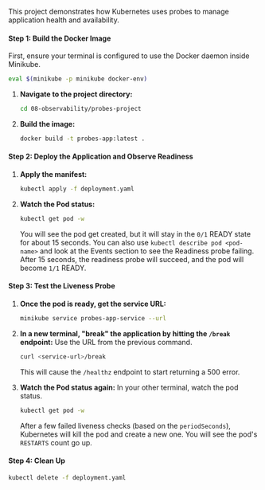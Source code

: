 This project demonstrates how Kubernetes uses probes to manage application health and availability.

#### Step 1: Build the Docker Image

First, ensure your terminal is configured to use the Docker daemon inside Minikube.
```bash
eval $(minikube -p minikube docker-env)
```

1.  **Navigate to the project directory:**
    ```bash
    cd 08-observability/probes-project
    ```
2.  **Build the image:**
    ```bash
    docker build -t probes-app:latest .
    ```

#### Step 2: Deploy the Application and Observe Readiness

1.  **Apply the manifest:**
    ```bash
    kubectl apply -f deployment.yaml
    ```
2.  **Watch the Pod status:**
    ```bash
    kubectl get pod -w
    ```
    You will see the pod get created, but it will stay in the `0/1` READY state for about 15 seconds. You can also use `kubectl describe pod <pod-name>` and look at the Events section to see the Readiness probe failing. After 15 seconds, the readiness probe will succeed, and the pod will become `1/1` READY.

#### Step 3: Test the Liveness Probe

1.  **Once the pod is ready, get the service URL:**
    ```bash
    minikube service probes-app-service --url
    ```
2.  **In a new terminal, "break" the application by hitting the `/break` endpoint:**
    Use the URL from the previous command.
    ```bash
    curl <service-url>/break
    ```
    This will cause the `/healthz` endpoint to start returning a 500 error.

3.  **Watch the Pod status again:**
    In your other terminal, watch the pod status.
    ```bash
    kubectl get pod -w
    ```
    After a few failed liveness checks (based on the `periodSeconds`), Kubernetes will kill the pod and create a new one. You will see the pod's `RESTARTS` count go up.

#### Step 4: Clean Up
```bash
kubectl delete -f deployment.yaml
```
